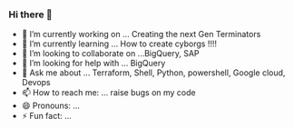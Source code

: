 ### Hi there 👋

<!--
**PSAHANIWIPRO/psahaniwipro** is a ✨ _special_ ✨ repository because its `README.md` (this file) appears on your GitHub profile.

Here are some ideas to get you started: -->

- 🔭 I’m currently working on ... Creating the next Gen Terminators
- 🌱 I’m currently learning ... How to create cyborgs !!!!
- 👯 I’m looking to collaborate on ...BigQuery, SAP
- 🤔 I’m looking for help with ... BigQuery
- 💬 Ask me about ... Terraform, Shell, Python, powershell, Google cloud, Devops
- 📫 How to reach me: ... raise bugs on my code
- 😄 Pronouns: ...
- ⚡ Fun fact: ...

